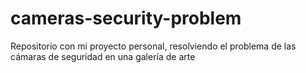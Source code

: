 # cameras-security-problem
Repositorio con mi proyecto personal, resolviendo el problema de las cámaras de seguridad en una galería de arte
